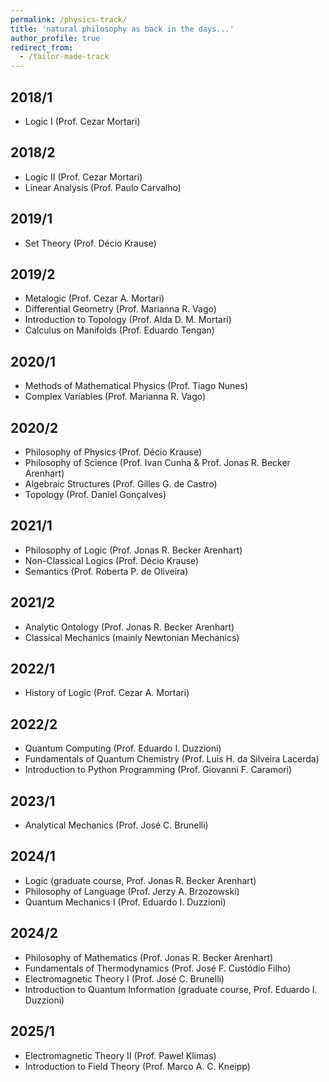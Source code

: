 ```yaml
---
permalink: /physics-track/
title: 'natural philosophy as back in the days...'
author_profile: true
redirect_from: 
  - /tailor-made-track
---
```


## 2018/1
- Logic I (Prof. Cezar Mortari)

## 2018/2
- Logic II (Prof. Cezar Mortari)
- Linear Analysis (Prof. Paulo Carvalho)

## 2019/1
- Set Theory (Prof. Décio Krause)

## 2019/2
- Metalogic (Prof. Cezar A. Mortari)  
- Differential Geometry (Prof. Marianna R. Vago)
- Introduction to Topology (Prof. Alda D. M. Mortari)
- Calculus on Manifolds (Prof. Eduardo Tengan)

## 2020/1
- Methods of Mathematical Physics (Prof. Tiago Nunes)
- Complex Variables (Prof. Marianna R. Vago)

## 2020/2
- Philosophy of Physics (Prof. Décio Krause)
- Philosophy of Science (Prof. Ivan Cunha & Prof. Jonas R. Becker Arenhart)
- Algebraic Structures (Prof. Gilles G. de Castro)
- Topology (Prof. Daniel Gonçalves)

## 2021/1
- Philosophy of Logic (Prof. Jonas R. Becker Arenhart)
- Non-Classical Logics (Prof. Décio Krause)
- Semantics (Prof. Roberta P. de Oliveira)

## 2021/2
- Analytic Ontology (Prof. Jonas R. Becker Arenhart)
- Classical Mechanics (mainly Newtonian Mechanics)  

## 2022/1
- History of Logic (Prof. Cezar A. Mortari)

## 2022/2
- Quantum Computing (Prof. Eduardo I. Duzzioni)
- Fundamentals of Quantum Chemistry (Prof. Luis H. da Silveira Lacerda)
- Introduction to Python Programming (Prof. Giovanni F. Caramori)  

## 2023/1
- Analytical Mechanics (Prof. José C. Brunelli)

## 2024/1
- Logic (graduate course, Prof. Jonas R. Becker Arenhart)
- Philosophy of Language (Prof. Jerzy A. Brzozowski)
- Quantum Mechanics I (Prof. Eduardo I. Duzzioni)

## 2024/2
- Philosophy of Mathematics (Prof. Jonas R. Becker Arenhart)
- Fundamentals of Thermodynamics (Prof. José F. Custódio Filho)
- Electromagnetic Theory I (Prof. José C. Brunelli)
- Introduction to Quantum Information (graduate course, Prof. Eduardo I. Duzzioni)  

## 2025/1
- Electromagnetic Theory II (Prof. Pawel Klimas)
- Introduction to Field Theory (Prof. Marco A. C. Kneipp)  

